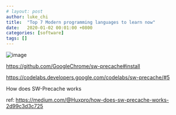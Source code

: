 ```yaml
---
# layout: post
author: luke_chi
title:  "Top 7 Modern programming languages to learn now"
date:   2020-01-02 00:01:00 +0800
categories: [software]
tags: []
---
```


![image](https://miro.medium.com/max/3000/1*sY77VQEyI1Dbm_RnO0bxIA.jpeg)

<https://github.com/GoogleChrome/sw-precache#install>

<https://codelabs.developers.google.com/codelabs/sw-precache/#5>

How does SW-Precache works

ref: <https://medium.com/@Huxpro/how-does-sw-precache-works-2d99c3d3c725>
